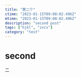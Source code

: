 ```yaml
---
title: "第二个"
ctime: "2023-01-15T09:08:02.496Z"
mtime: "2023-01-15T09:08:02.496Z"
description: "second post"
tags: ["hjkl", "zxcv"]
category: "test"
---
```


# second

二
